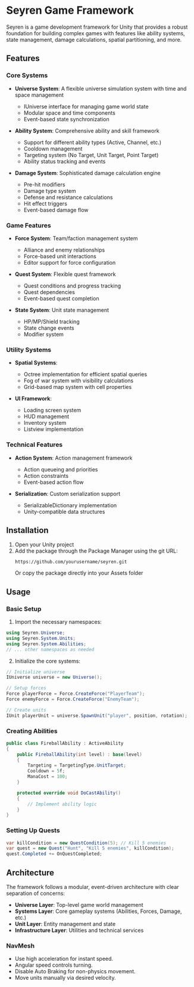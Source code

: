 # Seyren Game Framework

Seyren is a game development framework for Unity that provides a robust foundation for building complex games with features like ability systems, state management, damage calculations, spatial partitioning, and more.

## Features

### Core Systems

- **Universe System**: A flexible universe simulation system with time and space management
  - IUniverse interface for managing game world state
  - Modular space and time components
  - Event-based state synchronization

- **Ability System**: Comprehensive ability and skill framework
  - Support for different ability types (Active, Channel, etc.)
  - Cooldown management
  - Targeting system (No Target, Unit Target, Point Target)
  - Ability status tracking and events

- **Damage System**: Sophisticated damage calculation engine
  - Pre-hit modifiers
  - Damage type system
  - Defense and resistance calculations
  - Hit effect triggers
  - Event-based damage flow

### Game Features

- **Force System**: Team/faction management system
  - Alliance and enemy relationships
  - Force-based unit interactions
  - Editor support for force configuration

- **Quest System**: Flexible quest framework
  - Quest conditions and progress tracking
  - Quest dependencies
  - Event-based quest completion

- **State System**: Unit state management
  - HP/MP/Shield tracking
  - State change events
  - Modifier system

### Utility Systems

- **Spatial Systems**:
  - Octree implementation for efficient spatial queries
  - Fog of war system with visibility calculations
  - Grid-based map system with cell properties

- **UI Framework**:
  - Loading screen system
  - HUD management
  - Inventory system
  - Listview implementation

### Technical Features

- **Action System**: Action management framework
  - Action queueing and priorities
  - Action constraints
  - Event-based action flow

- **Serialization**: Custom serialization support
  - SerializableDictionary implementation
  - Unity-compatible data structures

## Installation

1. Open your Unity project
2. Add the package through the Package Manager using the git URL:
   ```
   https://github.com/yourusername/seyren.git
   ```
   Or copy the package directly into your Assets folder

## Usage

### Basic Setup

1. Import the necessary namespaces:
```csharp
using Seyren.Universe;
using Seyren.System.Units;
using Seyren.System.Abilities;
// ... other namespaces as needed
```

2. Initialize the core systems:
```csharp
// Initialize universe
IUniverse universe = new Universe();

// Setup forces
Force playerForce = Force.CreateForce("PlayerTeam");
Force enemyForce = Force.CreateForce("EnemyTeam");

// Create units
IUnit playerUnit = universe.SpawnUnit("player", position, rotation);
```

### Creating Abilities

```csharp
public class FireballAbility : ActiveAbility 
{
    public FireballAbility(int level) : base(level) 
    {
        Targeting = TargetingType.UnitTarget;
        Cooldown = 5f;
        ManaCost = 100;
    }

    protected override void DoCastAbility() 
    {
        // Implement ability logic
    }
}
```

### Setting Up Quests

```csharp
var killCondition = new QuestCondition(5); // Kill 5 enemies
var quest = new Quest("Hunt", "Kill 5 enemies", killCondition);
quest.Completed += OnQuestCompleted;
```

## Architecture

The framework follows a modular, event-driven architecture with clear separation of concerns:

- **Universe Layer**: Top-level game world management
- **Systems Layer**: Core gameplay systems (Abilities, Forces, Damage, etc.)
- **Unit Layer**: Entity management and state
- **Infrastructure Layer**: Utilities and technical services



### NavMesh
- Use high acceleration for instant speed.
- Angular speed controls turning.
- Disable Auto Braking for non-physics movement.
- Move units manually via desired velocity.